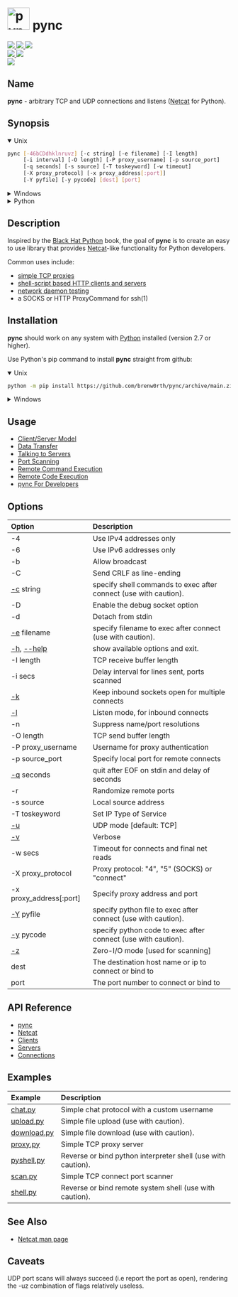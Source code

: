 <h1 align="left">
  <a href="https://github.com/brenw0rth/pync"><img src="identicon.png" alt="pync" width=50></a>
  pync
</h1>

<p align="left">
  <a href="https://www.python.org/">
    <img src="https://img.shields.io/badge/Made%20with-Python-1f425f.svg">
  </a>
  <a href="https://gitHub.com/brenw0rth/pync/stargazers/">
    <img src="https://badgen.net/github/stars/brenw0rth/pync">
  </a>
  <a href="https://gitHub.com/brenw0rth/pync/network/members">
    <img src="https://badgen.net/github/forks/brenw0rth/pync">
  </a>

  </br>

  <a href="https://github.com/brenw0rth/pync/actions/workflows/python-package.yml">
    <img src="https://github.com/brenw0rth/pync/actions/workflows/python-package.yml/badge.svg">
  </a>
  <a href="https://readthedocs.org/projects/pync/">
    <img src="https://readthedocs.org/projects/pync/badge/?version=latest">
  </a>

  </br>

  <a href="https://github.com/brenw0rth/pync/blob/main/LICENSE">
    <img src="https://img.shields.io/github/license/brenw0rth/pync">
  </a>
</p>

## Name
**pync** - arbitrary TCP and UDP connections and listens ([Netcat](https://en.wikipedia.org/wiki/Netcat) for Python).

## Synopsis
<details open>
<summary>Unix</summary>

```sh
pync [-46bCDdhklnruvz] [-c string] [-e filename] [-I length]
     [-i interval] [-O length] [-P proxy_username] [-p source_port]
     [-q seconds] [-s source] [-T toskeyword] [-w timeout]
     [-X proxy_protocol] [-x proxy_address[:port]]
     [-Y pyfile] [-y pycode] [dest] [port]
```
</details>

<details>
<summary>Windows</summary>

```sh
py -m pync [-46bCDdhklnruvz] [-c string] [-e filename] [-I length]
           [-i interval] [-O length] [-P proxy_username] [-p source_port]
           [-q seconds] [-s source] [-T toskeyword] [-w timeout]
           [-X proxy_protocol] [-x proxy_address[:port]]
           [-Y pyfile] [-y pycode] [dest] [port]
```
</details>

<details>
<summary>Python</summary>

```python
from pync import pync
args = '''[-46bCDdhklnruvz] [-c string] [-e filename] [-I length]
          [-i interval] [-O length] [-P proxy_username] [-p source_port]
          [-q seconds] [-s source] [-T toskeyword] [-w timeout]
          [-X proxy_protocol] [-x proxy_address[:port]]
          [-Y pyfile] [-y pycode] [dest] [port]'''
pync(args, stdin, stdout, stderr)
```
</details>

## Description
Inspired by the [Black Hat Python](https://nostarch.com/black-hat-python2E) book,
the goal of **pync** is to create an easy to use library that
provides [Netcat](https://en.wikipedia.org/wiki/Netcat)-like functionality for Python developers.</br>

Common uses include:
* [simple TCP proxies](https://pync.readthedocs.io/en/latest/common/tcp-proxy.html)
* [shell-script based HTTP clients and servers](https://pync.readthedocs.io/en/latest/common/http.html)
* [network daemon testing](https://pync.readthedocs.io/en/latest/common/network-testing.html)
* a SOCKS or HTTP ProxyCommand for ssh(1)

## Installation
**pync** should work on any system with  [Python](https://www.python.org/)
installed (version 2.7 or higher).

Use Python's pip command to install **pync** straight from github:
<details open>
<summary>Unix</summary>

```sh
python -m pip install https://github.com/brenw0rth/pync/archive/main.zip
```
</details>

<details>
<summary>Windows</summary>

```sh
py -m pip install https://github.com/brenw0rth/pync/archive/main.zip
```
</details>

## Usage
* [Client/Server Model](https://pync.readthedocs.io/en/latest/usage/client-server.html)
* [Data Transfer](https://pync.readthedocs.io/en/latest/usage/data-transfer.html)
* [Talking to Servers](https://pync.readthedocs.io/en/latest/usage/talking-to-servers.html)
* [Port Scanning](https://pync.readthedocs.io/en/latest/usage/port-scanning.html)
* [Remote Command Execution](https://pync.readthedocs.io/en/latest/usage/remote-command-exec.html)
* [Remote Code Execution](https://pync.readthedocs.io/en/latest/usage/remote-code-exec.html)
* [pync For Developers](https://pync.readthedocs.io/en/latest/usage/pync-for-devs.html)

## Options

| Option         | Description
| :------------- | :----------
| -4             | Use IPv4 addresses only
| -6             | Use IPv6 addresses only
| -b             | Allow broadcast
| -C             | Send CRLF as line-ending
| [-c](https://pync.readthedocs.io/en/latest/options/exec.html) string | specify shell commands to exec after connect (use with caution).
| -D             | Enable the debug socket option
| -d             | Detach from stdin
| [-e](https://pync.readthedocs.io/en/latest/options/exec.html) filename | specify filename to exec after connect (use with caution).
| [-h](https://pync.readthedocs.io/en/latest/options/help.html), [--help](https://pync.readthedocs.io/en/latest/options/help.html) | show available options and exit.
| -I length      | TCP receive buffer length
| -i secs        | Delay interval for lines sent, ports scanned
| [-k](https://pync.readthedocs.io/en/latest/options/keep-server-open.html) | Keep inbound sockets open for multiple connects
| [-l](https://pync.readthedocs.io/en/latest/options/listen.html) | Listen mode, for inbound connects
| -n             | Suppress name/port resolutions
| -O length      | TCP send buffer length
| -P proxy_username | Username for proxy authentication
| -p source_port | Specify local port for remote connects
| [-q](https://pync.readthedocs.io/en/latest/options/quit-after-eof.html) seconds | quit after EOF on stdin and delay of seconds
| -r             | Randomize remote ports
| -s source      | Local source address
| -T toskeyword  | Set IP Type of Service
| [-u](https://pync.readthedocs.io/en/latest/options/udp.html) | UDP mode [default: TCP]
| [-v](https://pync.readthedocs.io/en/latest/options/verbose.html) | Verbose
| -w secs        | Timeout for connects and final net reads
| -X proxy_protocol | Proxy protocol: "4", "5" (SOCKS) or "connect"
| -x proxy_address[:port] | Specify proxy address and port
| [-Y](https://pync.readthedocs.io/en/latest/options/py-exec.html) pyfile | specify python file to exec after connect (use with caution).
| [-y](https://pync.readthedocs.io/en/latest/options/py-exec.html) pycode | specify python code to exec after connect (use with caution).
| [-z](https://pync.readthedocs.io/en/latest/options/zero-io.html) | Zero-I/O mode [used for scanning]
| dest           | The destination host name or ip to connect or bind to
| port           | The port number to connect or bind to

## API Reference
* [pync](https://pync.readthedocs.io/en/latest/api/pync.html)
* [Netcat](https://pync.readthedocs.io/en/latest/api/Netcat.html)
* [Clients](https://pync.readthedocs.io/en/latest/api/clients.html)
* [Servers](https://pync.readthedocs.io/en/latest/api/servers.html)
* [Connections](https://pync.readthedocs.io/en/latest/api/connections.html)

## Examples
| Example | Description
| :------ | :----------
| [chat.py](https://github.com/brenw0rth/pync/blob/main/examples/chat.py) | Simple chat protocol with a custom username
| [upload.py](https://github.com/brenw0rth/pync/blob/main/examples/upload.py) | Simple file upload (use with caution).
| [download.py](https://github.com/brenw0rth/pync/blob/main/examples/download.py) | Simple file download (use with caution).
| [proxy.py](https://github.com/brenw0rth/pync/blob/main/examples/proxy.py) | Simple TCP proxy server
| [pyshell.py](https://github.com/brenw0rth/pync/blob/main/examples/pyshell.py) | Reverse or bind python interpreter shell (use with caution).
| [scan.py](https://github.com/brenw0rth/pync/blob/main/examples/scan.py) | Simple TCP connect port scanner
| [shell.py](https://github.com/brenw0rth/pync/blob/main/examples/shell.py) | Reverse or bind remote system shell (use with caution).

## See Also
* [Netcat man page](https://helpmanual.io/man1/netcat/)

## Caveats
UDP port scans will always succeed (i.e report the port as open), rendering the -uz combination of flags
relatively useless.
